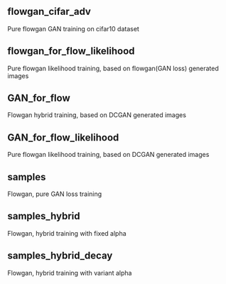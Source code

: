 ## flowgan_cifar_adv  
Pure flowgan GAN training on cifar10 dataset

## flowgan_for_flow_likelihood  
Pure flowgan likelihood training, based on flowgan(GAN loss) generated images

## GAN_for_flow  
Flowgan hybrid training, based on DCGAN generated images

## GAN_for_flow_likelihood  
Pure flowgan likelihood training, based on DCGAN generated images

## samples  
Flowgan, pure GAN loss training  

## samples_hybrid  
Flowgan, hybrid training with fixed alpha

## samples_hybrid_decay  
Flowgan, hybrid training with variant alpha
